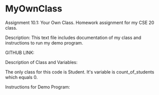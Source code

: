 # MyOwnClass
Assignment 10.1: Your Own Class. Homework assignment for my CSE 20 class.

Description: This text file includes documentation 
of my class and instructions to run my demo program.


GITHUB LINK: 


Description of Class and Variables:

The only class for this code is Student. It's variable is 
count_of_students which equals 0.



Instructions for Demo Program:

